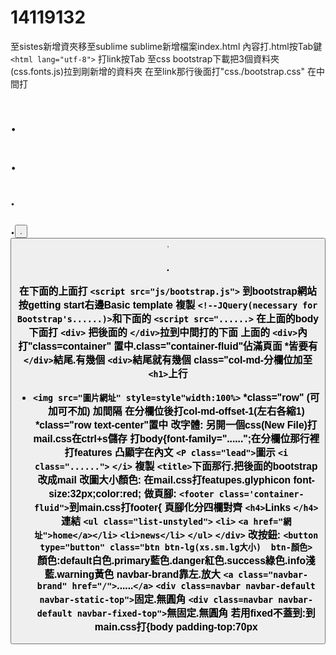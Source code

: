 # 14119132
至sistes新增資夾移至sublime   sublime新增檔案index.html
內容打.html按Tab鍵 `<html lang="utf-8">`
打link按Tab
至css bootstrap下載把3個資料夾(css.fonts.js)拉到剛新增的資料夾
在至link那行後面打"css./bootstrap.css"
在中間打<h1>.<p>.<h2>.<p>.<button>.<button>.<h3>.<p>
在下面的<body>上面打 `<script src="js/bootstrap.js">`
到bootstrap網站按getting start右邊Basic template
複製 `<!--JQuery(necessary for Bootstrap's......)>`和下面的 `<script src="......>`
在上面的body下面打 `<div>`
把後面的 `</div>`拉到中間打的下面
上面的 `<div>`內打"class=container"
置中.class="container-fluid"佔滿頁面
*皆要有 `</div>`結尾.有幾個 `<div>`結尾就有幾個
class="col-md-分欄位加至 `<h1>`上行
* `<img src="圖片網址" style=style"width:100%>`
*class="row" (可加可不加)  加間隔 在分欄位後打col-md-offset-1(左右各縮1)
*class="row text-center"置中
改字體:
另開一個css(New File)打mail.css在ctrl+s儲存
打body{font-family="......";在分欄位那行裡打features
凸顯字在內文 `<P class="lead">`圖示
 `<i class="......">` `</i>`
複製 `<title>`下面那行.把後面的bootstrap改成mail
改圖大小顏色:
在mail.css打featupes.glyphicon font-size:32px;color:red;
做頁腳:
 `<footer class='container-fluid">`到main.css打footer{
頁腳化分四欄對齊 `<h4>`Links `</h4>`
連結 `<ul class="list-unstyled">`
     `<li>` `<a href="網址">home</a></li>`
     `<li>news</li>`
     `</ul>`
`</div>`
改按鈕:
`<button type="button" class="btn btn-lg(xs.sm.lg大小)  btn-顏色>`  
顏色:default白色.primary藍色.danger紅色.success綠色.info淺藍.warning黃色
navbar-brand靠左.放大
`<a class="navbar-brand" href="/">`......`</a>`
`<div class=navbar navbar-default navbar-static-top">`固定.無圓角
`<div class=navbar navbar-default navbar-fixed-top">`無固定.無圓角
若用fixed不蓋到:到main.css打{body padding-top:70px
